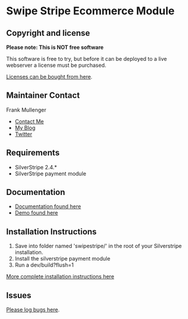 Swipe Stripe Ecommerce Module
=============================

Copyright and license
---------------------
**Please note: This is NOT free software**

This software is free to try, but before it can be deployed to a live webserver a license must be
purchased.

[Licenses can be bought from here](http://swipestripe.com/products/ecommerce-software).

Maintainer Contact
------------------
Frank Mullenger 

* [Contact Me](http://swipestripe.com/support/contact-us)
* [My Blog](http://deadlytechnology.com)
* [Twitter](https://twitter.com/#!/frankmullenger)

Requirements
------------
* SilverStripe 2.4.*
* SilverStripe payment module

Documentation
-------------
* [Documentation found here](http://swipestripe.local/docs)
* [Demo found here](http://swipestripe.local/docs/demo/)

Installation Instructions
-------------------------
1. Save into folder named 'swipestripe/' in the root of your Silverstripe installation.
2. Install the silverstripe payment module
3. Run a dev/build?flush=1

[More complete installation instructions here](http://swipestripe.local/docs/install/)

Issues
------
[Please log bugs here](https://github.com/frankmullenger/silverstripe-swipestripe/issues).

